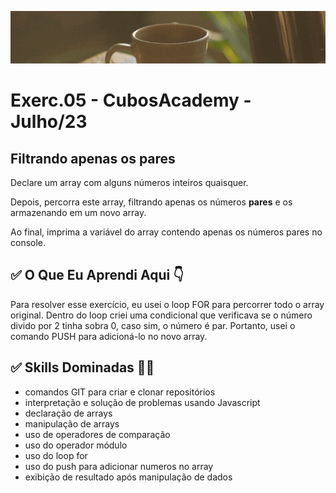 ![](./../capa_readme_luelencavalheiro.gif)

# Exerc.05 - CubosAcademy - Julho/23

## Filtrando apenas os pares

Declare um array com alguns números inteiros quaisquer.

Depois, percorra este array, filtrando apenas os números **pares** e os armazenando em um novo array.

Ao final, imprima a variável do array contendo apenas os números pares no console.

## ✅ O Que Eu Aprendi Aqui 👇

Para resolver esse exercício, eu usei o loop FOR para percorrer todo o array original. Dentro do loop criei uma condicional que verificava se o número divido por 2 tinha sobra 0, caso sim, o número é par. Portanto, usei o comando PUSH para adicioná-lo no novo array.

## ✅ Skills Dominadas 👩‍💻

- comandos GIT para criar e clonar repositórios
- interpretação e solução de problemas usando Javascript
- declaração de arrays
- manipulação de arrays
- uso de operadores de comparação
- uso do operador módulo
- uso do loop for
- uso do push para adicionar numeros no array
- exibição de resultado após manipulação de dados